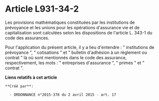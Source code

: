# Article L931-34-2

Les provisions mathématiques constituées par les institutions de prévoyance et les unions pour les opérations d'assurance vie
et de capitalisation sont calculées selon les dispositions de l'article L. 343-1 du code des assurances. 

Pour l'application du présent article, il y a lieu d'entendre :  "   institutions de prévoyance ", " cotisations " et "
bulletin d'adhésion à un règlement ou contrat " là où sont mentionnés dans le code des assurance, respectivement, les mots :
" entreprises d'assurance ", " primes " et " contrat ".

**Liens relatifs à cet article**

	**Créé par**:

	  - ORDONNANCE n°2015-378 du 2 avril 2015 - art. 17

